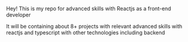 Hey! This is my repo for advanced skills with Reactjs as a front-end developer

It will be containing about 8+ projects with relevant advanced skills with reactjs and typescript with other technologies including backend 
